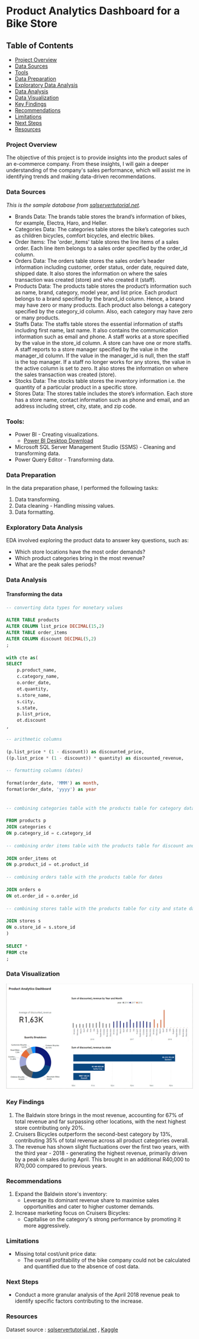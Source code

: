 # Product Analytics Dashboard for a Bike Store

## Table of Contents

- [Project Overview](#project-overview)
- [Data Sources](#data-sources)
- [Tools](#tools)
- [Data Preparation](#data-preparation)
- [Exploratory Data Analysis](#exploratory-data-analysis)
- [Data Analysis](#data-analysis)
- [Data Visualization](#data-visualization)
- [Key Findings](#key-findings)
- [Recommendations](#recommendations)
- [Limitations](#limitations)
- [Next Steps](#next-steps)
- [Resources](#resources)


### Project Overview

The objective of this project is to provide insights into the product sales of an e-commerce company. From these insights, I will gain a deeper understanding of the company's sales performance, which will assist me in identifying trends and making data-driven recommendations.

### Data Sources

*This is the sample database from [sqlservertutorial.net](https://www.sqlservertutorial.net/).*

- Brands Data: The brands table stores the brand’s information of bikes, for example, Electra, Haro, and Heller.
- Categories Data: The categories table stores the bike’s categories such as children bicycles, comfort bicycles, and electric bikes.
- Order Items: The 'order_items' table stores the line items of a sales order. Each line item belongs to a sales order specified by the order_id column.
- Orders Data: The orders table stores the sales order’s header information including customer, order status, order date, required date, shipped date. It also stores the information on where the sales transaction was created (store) and who created it (staff).
- Products Data: The products table stores the product’s information such as name, brand, category, model year, and list price. Each product belongs to a brand specified by the brand_id column. Hence, a brand may have zero or many products. Each product also belongs a category specified by the category_id column. Also, each category may have zero or many products.
- Staffs Data: The staffs table stores the essential information of staffs including first name, last name. It also contains the communication information such as email and phone. A staff works at a store specified by the value in the store_id column. A store can have one or more staffs. A staff reports to a store manager specified by the value in the manager_id column. If the value in the manager_id is null, then the staff is the top manager. If a staff no longer works for any stores, the value in the active column is set to zero.
It also stores the information on where the sales transaction was created (store).
- Stocks Data: The stocks table stores the inventory information i.e. the quantity of a particular product in a specific store.
- Stores Data: The stores table includes the store’s information. Each store has a store name, contact information such as phone and email, and an address including street, city, state, and zip code.

### Tools:

- Power BI - Creating visualizations.
  - [Power BI Desktop Download](https://www.microsoft.com/en-us/download/details.aspx?id=58494?ocid=ORSEARCH_Bing&msockid=26de78656ac06d3a16d469376b4a6ce1)
- Microsoft SQL Server Management Studio (SSMS) - Cleaning and transforming data.
- Power Query Editor - Transforming data.

### Data Preparation

In the data preparation phase, I performed the following tasks:
1. Data transforming.
2. Data cleaning - Handling missing values.
4. Data formatting.

### Exploratory Data Analysis

EDA  involved exploring the product data to answer key questions, such as:

- Which store locations have the most order demands?
- Which product categories bring in the most revenue?
- What are the peak sales periods?

### Data Analysis

#### Transforming the data

```sql
-- converting data types for monetary values

ALTER TABLE products
ALTER COLUMN list_price DECIMAL(15,2)
ALTER TABLE order_items
ALTER COLUMN discount DECIMAL(5,2)
;

with cte as(
SELECT 
	p.product_name,
	c.category_name,
	o.order_date,
	ot.quantity,
	s.store_name,
	s.city,
	s.state,
	p.list_price,
	ot.discount
,

-- arithmetic columns

(p.list_price * (1 - discount)) as discounted_price,
((p.list_price * (1 - discount)) * quantity) as discounted_revenue,

-- formatting columns (dates)

format(order_date, 'MMM') as month,
format(order_date, 'yyyy') as year


-- combining categories table with the products table for category data

FROM products p
JOIN categories c
ON p.category_id = c.category_id

-- combining order items table with the products table for discount and quantity data

JOIN order_items ot
ON p.product_id = ot.product_id

-- combining orders table with the products table for dates

JOIN orders o
ON ot.order_id = o.order_id

-- combining stores table with the products table for city and state data

JOIN stores s
ON o.store_id = s.store_id
)

SELECT * 
FROM cte
;
```

### Data Visualization

![ProductAnalyticsDashboardScreenshot](/ProductAnalyticsDashboardScreenshot.png?raw=true&sanitize=true "Dashboard Visualization Screenshot")

### Key Findings

1. The Baldwin store brings in the most revenue, accounting for 67% of total revenue and far surpassing other locations, with the next highest store contributing only 20%.
2. Cruisers Bicycles outperform the second-best category by 13%, contributing 35% of total revenue across all product categories overall.
3. The revenue has shown slight fluctuations over the first two years, with the third year - 2018 - generating the highest revenue, primarily driven by a peak in sales during April. This brought in an additional R40,000 to R70,000 compared to previous years.

### Recommendations

1. Expand the Baldwin store's inventory:
   - Leverage its dominant revenue share to maximise sales opportunities and cater to higher customer demands.
2. Increase marketing focus on Cruisers Bicycles:
   - Capitalise on the category's strong performance by promoting it more aggressively.

### Limitations

- Missing total cost/unit price data:
  - The overall profitability of the bike company could not be calculated and quantified due to the absence of cost data.
 
### Next Steps

- Conduct a more granular analysis of the April 2018 revenue peak to identify specific factors contributing to the increase.

### Resources

Dataset source : [sqlservertutorial.net](https://www.sqlservertutorial.net/) , [Kaggle](https://www.kaggle.com/datasets/dillonmyrick/bike-store-sample-database?select=stores.csv)
